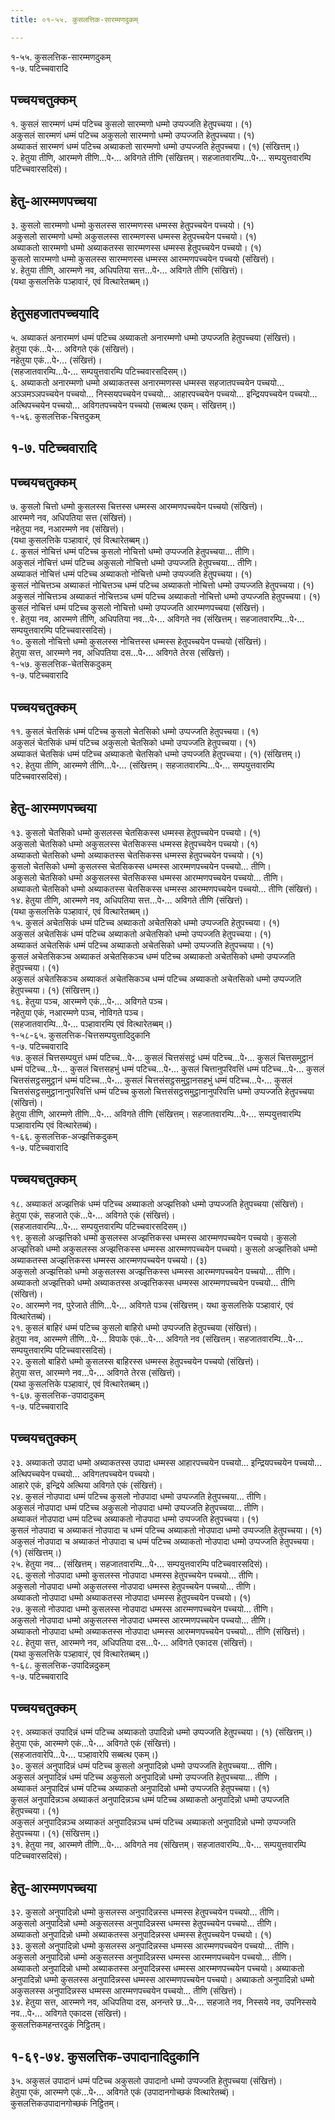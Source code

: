 ```yaml
---
title: ०१-५५. कुसलत्तिक-सारम्मणदुकम्

---
```

१-५५. कुसलत्तिक-सारम्मणदुकम्  
१-७. पटिच्चवारादि  


## पच्चयचतुक्कम्

१. कुसलं सारम्मणं धम्मं पटिच्च कुसलो सारम्मणो धम्मो उप्पज्जति हेतुपच्चया। (१)  
अकुसलं सारम्मणं धम्मं पटिच्च अकुसलो सारम्मणो धम्मो उप्पज्जति हेतुपच्चया। (१)  
अब्याकतं सारम्मणं धम्मं पटिच्च अब्याकतो सारम्मणो धम्मो उप्पज्जति हेतुपच्चया। (१) (संखित्तम्।)  
२. हेतुया तीणि, आरम्मणे तीणि…पे॰… अविगते तीणि (संखित्तम्। सहजातवारम्पि…पे॰… सम्पयुत्तवारम्पि पटिच्चवारसदिसं)।  


## हेतु-आरम्मणपच्चया

३. कुसलो सारम्मणो धम्मो कुसलस्स सारम्मणस्स धम्मस्स हेतुपच्चयेन पच्चयो। (१)  
अकुसलो सारम्मणो धम्मो अकुसलस्स सारम्मणस्स धम्मस्स हेतुपच्चयेन पच्चयो। (१)  
अब्याकतो सारम्मणो धम्मो अब्याकतस्स सारम्मणस्स धम्मस्स हेतुपच्चयेन पच्चयो। (१)  
कुसलो सारम्मणो धम्मो कुसलस्स सारम्मणस्स धम्मस्स आरम्मणपच्चयेन पच्चयो (संखित्तं)।  
४. हेतुया तीणि, आरम्मणे नव, अधिपतिया सत्त…पे॰… अविगते तीणि (संखित्तं)।  
(यथा कुसलत्तिके पञ्हावारं, एवं वित्थारेतब्बम्।)  


## हेतुसहजातपच्चयादि

५. अब्याकतं अनारम्मणं धम्मं पटिच्च अब्याकतो अनारम्मणो धम्मो उप्पज्जति हेतुपच्चया (संखित्तं)।  
हेतुया एकं…पे॰… अविगते एकं (संखित्तं)।  
नहेतुया एकं…पे॰… (संखित्तं)।  
(सहजातवारम्पि…पे॰… सम्पयुत्तवारम्पि पटिच्चवारसदिसम्।)  
६. अब्याकतो अनारम्मणो धम्मो अब्याकतस्स अनारम्मणस्स धम्मस्स सहजातपच्चयेन पच्चयो… अञ्ञमञ्ञपच्चयेन पच्चयो… निस्सयपच्चयेन पच्चयो… आहारपच्चयेन पच्चयो… इन्द्रियपच्चयेन पच्चयो… अत्थिपच्चयेन पच्चयो… अविगतपच्चयेन पच्चयो (सब्बत्थ एकम्। संखित्तम्।)  
१-५६. कुसलत्तिक-चित्तदुकम्  


## १-७. पटिच्चवारादि



## पच्चयचतुक्कम्

७. कुसलो चित्तो धम्मो कुसलस्स चित्तस्स धम्मस्स आरम्मणपच्चयेन पच्चयो (संखित्तं)।  
आरम्मणे नव, अधिपतिया सत्त (संखित्तं)।  
नहेतुया नव, नआरम्मणे नव (संखित्तं)।  
(यथा कुसलत्तिके पञ्हावारं, एवं वित्थारेतब्बम्।)  
८. कुसलं नोचित्तं धम्मं पटिच्च कुसलो नोचित्तो धम्मो उप्पज्जति हेतुपच्चया… तीणि।  
अकुसलं नोचित्तं धम्मं पटिच्च अकुसलो नोचित्तो धम्मो उप्पज्जति हेतुपच्चया… तीणि।  
अब्याकतं नोचित्तं धम्मं पटिच्च अब्याकतो नोचित्तो धम्मो उप्पज्जति हेतुपच्चया। (१)  
कुसलं नोचित्तञ्च अब्याकतं नोचित्तञ्च धम्मं पटिच्च अब्याकतो नोचित्तो धम्मो उप्पज्जति हेतुपच्चया। (१)  
अकुसलं नोचित्तञ्च अब्याकतं नोचित्तञ्च धम्मं पटिच्च अब्याकतो नोचित्तो धम्मो उप्पज्जति हेतुपच्चया। (१)  
कुसलं नोचित्तं धम्मं पटिच्च कुसलो नोचित्तो धम्मो उप्पज्जति आरम्मणपच्चया (संखित्तं)।  
९. हेतुया नव, आरम्मणे तीणि, अधिपतिया नव…पे॰… अविगते नव (संखित्तम्। सहजातवारम्पि…पे॰… सम्पयुत्तवारम्पि पटिच्चवारसदिसं)।  
१०. कुसलो नोचित्तो धम्मो कुसलस्स नोचित्तस्स धम्मस्स हेतुपच्चयेन पच्चयो (संखित्तं)।  
हेतुया सत्त, आरम्मणे नव, अधिपतिया दस…पे॰… अविगते तेरस (संखित्तं)।  
१-५७. कुसलत्तिक-चेतसिकदुकम्  
१-७. पटिच्चवारादि  


## पच्चयचतुक्कम्

११. कुसलं चेतसिकं धम्मं पटिच्च कुसलो चेतसिको धम्मो उप्पज्जति हेतुपच्चया। (१)  
अकुसलं चेतसिकं धम्मं पटिच्च अकुसलो चेतसिको धम्मो उप्पज्जति हेतुपच्चया। (१)  
अब्याकतं चेतसिकं धम्मं पटिच्च अब्याकतो चेतसिको धम्मो उप्पज्जति हेतुपच्चया। (१) (संखित्तम्।)  
१२. हेतुया तीणि, आरम्मणे तीणि…पे॰… (संखित्तम्। सहजातवारम्पि…पे॰… सम्पयुत्तवारम्पि पटिच्चवारसदिसं)।  


## हेतु-आरम्मणपच्चया

१३. कुसलो चेतसिको धम्मो कुसलस्स चेतसिकस्स धम्मस्स हेतुपच्चयेन पच्चयो। (१)  
अकुसलो चेतसिको धम्मो अकुसलस्स चेतसिकस्स धम्मस्स हेतुपच्चयेन पच्चयो। (१)  
अब्याकतो चेतसिको धम्मो अब्याकतस्स चेतसिकस्स धम्मस्स हेतुपच्चयेन पच्चयो। (१)  
कुसलो चेतसिको धम्मो कुसलस्स चेतसिकस्स धम्मस्स आरम्मणपच्चयेन पच्चयो… तीणि।  
अकुसलो चेतसिको धम्मो अकुसलस्स चेतसिकस्स धम्मस्स आरम्मणपच्चयेन पच्चयो… तीणि।  
अब्याकतो चेतसिको धम्मो अब्याकतस्स चेतसिकस्स धम्मस्स आरम्मणपच्चयेन पच्चयो… तीणि (संखित्तं)।  
१४. हेतुया तीणि, आरम्मणे नव, अधिपतिया सत्त…पे॰… अविगते तीणि (संखित्तं)।  
(यथा कुसलत्तिके पञ्हावारं, एवं वित्थारेतब्बम्।)  
१५. कुसलं अचेतसिकं धम्मं पटिच्च अब्याकतो अचेतसिको धम्मो उप्पज्जति हेतुपच्चया। (१)  
अकुसलं अचेतसिकं धम्मं पटिच्च अब्याकतो अचेतसिको धम्मो उप्पज्जति हेतुपच्चया। (१)  
अब्याकतं अचेतसिकं धम्मं पटिच्च अब्याकतो अचेतसिको धम्मो उप्पज्जति हेतुपच्चया। (१)  
कुसलं अचेतसिकञ्च अब्याकतं अचेतसिकञ्च धम्मं पटिच्च अब्याकतो अचेतसिको धम्मो उप्पज्जति हेतुपच्चया। (१)  
अकुसलं अचेतसिकञ्च अब्याकतं अचेतसिकञ्च धम्मं पटिच्च अब्याकतो अचेतसिको धम्मो उप्पज्जति हेतुपच्चया। (१) (संखित्तम्।)  
१६. हेतुया पञ्च, आरम्मणे एकं…पे॰… अविगते पञ्च।  
नहेतुया एकं, नआरम्मणे पञ्च, नोविगते पञ्च।  
(सहजातवारम्पि…पे॰… पञ्हावारम्पि एवं वित्थारेतब्बम्।)  
१-५८-६५. कुसलत्तिक-चित्तसम्पयुत्तादिदुकानि  
१-७. पटिच्चवारादि  
१७. कुसलं चित्तसम्पयुत्तं धम्मं पटिच्च…पे॰… कुसलं चित्तसंसट्ठं धम्मं पटिच्च…पे॰… कुसलं चित्तसमुट्ठानं धम्मं पटिच्च…पे॰… कुसलं चित्तसहभुं धम्मं पटिच्च…पे॰… कुसलं चित्तानुपरिवत्तिं धम्मं पटिच्च…पे॰… कुसलं चित्तसंसट्ठसमुट्ठानं धम्मं पटिच्च…पे॰… कुसलं चित्तसंसट्ठसमुट्ठानसहभुं धम्मं पटिच्च…पे॰… कुसलं चित्तसंसट्ठसमुट्ठानानुपरिवत्तिं धम्मं पटिच्च कुसलो चित्तसंसट्ठसमुट्ठानानुपरिवत्ति धम्मो उप्पज्जति हेतुपच्चया (संखित्तं)।  
हेतुया तीणि, आरम्मणे तीणि…पे॰… अविगते तीणि (संखित्तम्। सहजातवारम्पि…पे॰… सम्पयुत्तवारम्पि पञ्हावारम्पि एवं वित्थारेतब्बं)।  
१-६६. कुसलत्तिक-अज्झत्तिकदुकम्  
१-७. पटिच्चवारादि  


## पच्चयचतुक्कम्

१८. अब्याकतं अज्झत्तिकं धम्मं पटिच्च अब्याकतो अज्झत्तिको धम्मो उप्पज्जति हेतुपच्चया (संखित्तं)।  
हेतुया एकं, सहजाते एकं…पे॰… अविगते एकं (संखित्तं)।  
(सहजातवारम्पि…पे॰… सम्पयुत्तवारम्पि पटिच्चवारसदिसम्।)  
१९. कुसलो अज्झत्तिको धम्मो कुसलस्स अज्झत्तिकस्स धम्मस्स आरम्मणपच्चयेन पच्चयो। कुसलो अज्झत्तिको धम्मो अकुसलस्स अज्झत्तिकस्स धम्मस्स आरम्मणपच्चयेन पच्चयो। कुसलो अज्झत्तिको धम्मो अब्याकतस्स अज्झत्तिकस्स धम्मस्स आरम्मणपच्चयेन पच्चयो। (३)  
अकुसलो अज्झत्तिको धम्मो अकुसलस्स अज्झत्तिकस्स धम्मस्स आरम्मणपच्चयेन पच्चयो… तीणि।  
अब्याकतो अज्झत्तिको धम्मो अब्याकतस्स अज्झत्तिकस्स धम्मस्स आरम्मणपच्चयेन पच्चयो… तीणि (संखित्तं)।  
२०. आरम्मणे नव, पुरेजाते तीणि…पे॰… अविगते पञ्च (संखित्तम्। यथा कुसलत्तिके पञ्हावारं, एवं वित्थारेतब्बं)।  
२१. कुसलं बाहिरं धम्मं पटिच्च कुसलो बाहिरो धम्मो उप्पज्जति हेतुपच्चया (संखित्तं)।  
हेतुया नव, आरम्मणे तीणि…पे॰… विपाके एकं…पे॰… अविगते नव (संखित्तम्। सहजातवारम्पि…पे॰… सम्पयुत्तवारम्पि पटिच्चवारसदिसं)।  
२२. कुसलो बाहिरो धम्मो कुसलस्स बाहिरस्स धम्मस्स हेतुपच्चयेन पच्चयो (संखित्तं)।  
हेतुया सत्त, आरम्मणे नव…पे॰… अविगते तेरस (संखित्तं)।  
(यथा कुसलत्तिके पञ्हावारं, एवं वित्थारेतब्बम्।)  
१-६७. कुसलत्तिक-उपादादुकम्  
१-७. पटिच्चवारादि  


## पच्चयचतुक्कम्

२३. अब्याकतो उपादा धम्मो अब्याकतस्स उपादा धम्मस्स आहारपच्चयेन पच्चयो… इन्द्रियपच्चयेन पच्चयो… अत्थिपच्चयेन पच्चयो… अविगतपच्चयेन पच्चयो।  
आहारे एकं, इन्द्रिये अत्थिया अविगते एकं (संखित्तं)।  
२४. कुसलं नोउपादा धम्मं पटिच्च कुसलो नोउपादा धम्मो उप्पज्जति हेतुपच्चया… तीणि।  
अकुसलं नोउपादा धम्मं पटिच्च अकुसलो नोउपादा धम्मो उप्पज्जति हेतुपच्चया… तीणि।  
अब्याकतं नोउपादा धम्मं पटिच्च अब्याकतो नोउपादा धम्मो उप्पज्जति हेतुपच्चया। (१)  
कुसलं नोउपादा च अब्याकतं नोउपादा च धम्मं पटिच्च अब्याकतो नोउपादा धम्मो उप्पज्जति हेतुपच्चया। (१)  
अकुसलं नोउपादा च अब्याकतं नोउपादा च धम्मं पटिच्च अब्याकतो नोउपादा धम्मो उप्पज्जति हेतुपच्चया। (१) (संखित्तम्।)  
२५. हेतुया नव… (संखित्तम्। सहजातवारम्पि…पे॰… सम्पयुत्तवारम्पि पटिच्चवारसदिसं)।  
२६. कुसलो नोउपादा धम्मो कुसलस्स नोउपादा धम्मस्स हेतुपच्चयेन पच्चयो… तीणि।  
अकुसलो नोउपादा धम्मो अकुसलस्स नोउपादा धम्मस्स हेतुपच्चयेन पच्चयो… तीणि।  
अब्याकतो नोउपादा धम्मो अब्याकतस्स नोउपादा धम्मस्स हेतुपच्चयेन पच्चयो। (१)  
२७. कुसलो नोउपादा धम्मो कुसलस्स नोउपादा धम्मस्स आरम्मणपच्चयेन पच्चयो… तीणि।  
अकुसलो नोउपादा धम्मो अकुसलस्स नोउपादा धम्मस्स आरम्मणपच्चयेन पच्चयो… तीणि।  
अब्याकतो नोउपादा धम्मो अब्याकतस्स नोउपादा धम्मस्स आरम्मणपच्चयेन पच्चयो… तीणि (संखित्तं)।  
२८. हेतुया सत्त, आरम्मणे नव, अधिपतिया दस…पे॰… अविगते एकादस (संखित्तं)।  
(यथा कुसलत्तिके पञ्हावारं, एवं वित्थारेतब्बम्।)  
१-६८. कुसलत्तिक-उपादिन्नदुकम्  
१-७. पटिच्चवारादि  


## पच्चयचतुक्कम्

२९. अब्याकतं उपादिन्नं धम्मं पटिच्च अब्याकतो उपादिन्नो धम्मो उप्पज्जति हेतुपच्चया। (१) (संखित्तम्।)  
हेतुया एकं, आरम्मणे एकं…पे॰… अविगते एकं (संखित्तं)।  
(सहजातवारेपि…पे॰… पञ्हावारेपि सब्बत्थ एकम्।)  
३०. कुसलं अनुपादिन्नं धम्मं पटिच्च कुसलो अनुपादिन्नो धम्मो उप्पज्जति हेतुपच्चया… तीणि।  
अकुसलं अनुपादिन्नं धम्मं पटिच्च अकुसलो अनुपादिन्नो धम्मो उप्पज्जति हेतुपच्चया… तीणि ।  
अब्याकतं अनुपादिन्नं धम्मं पटिच्च अब्याकतो अनुपादिन्नो धम्मो उप्पज्जति हेतुपच्चया। (१)  
कुसलं अनुपादिन्नञ्च अब्याकतं अनुपादिन्नञ्च धम्मं पटिच्च अब्याकतो अनुपादिन्नो धम्मो उप्पज्जति हेतुपच्चया। (१)  
अकुसलं अनुपादिन्नञ्च अब्याकतं अनुपादिन्नञ्च धम्मं पटिच्च अब्याकतो अनुपादिन्नो धम्मो उप्पज्जति हेतुपच्चया। (१) (संखित्तम्।)  
३१. हेतुया नव, आरम्मणे तीणि…पे॰… अविगते नव (संखित्तम्। सहजातवारम्पि…पे॰… सम्पयुत्तवारम्पि पटिच्चवारसदिसं)।  


## हेतु-आरम्मणपच्चया

३२. कुसलो अनुपादिन्नो धम्मो कुसलस्स अनुपादिन्नस्स धम्मस्स हेतुपच्चयेन पच्चयो… तीणि।  
अकुसलो अनुपादिन्नो धम्मो अकुसलस्स अनुपादिन्नस्स धम्मस्स हेतुपच्चयेन पच्चयो… तीणि।  
अब्याकतो अनुपादिन्नो धम्मो अब्याकतस्स अनुपादिन्नस्स धम्मस्स हेतुपच्चयेन पच्चयो। (१)  
३३. कुसलो अनुपादिन्नो धम्मो कुसलस्स अनुपादिन्नस्स धम्मस्स आरम्मणपच्चयेन पच्चयो… तीणि।  
अकुसलो अनुपादिन्नो धम्मो अकुसलस्स अनुपादिन्नस्स धम्मस्स आरम्मणपच्चयेन पच्चयो… तीणि।  
अब्याकतो अनुपादिन्नो धम्मो अब्याकतस्स अनुपादिन्नस्स धम्मस्स आरम्मणपच्चयेन पच्चयो। अब्याकतो अनुपादिन्नो धम्मो कुसलस्स अनुपादिन्नस्स धम्मस्स आरम्मणपच्चयेन पच्चयो। अब्याकतो अनुपादिन्नो धम्मो अकुसलस्स अनुपादिन्नस्स धम्मस्स आरम्मणपच्चयेन पच्चयो… तीणि (संखित्तं)।  
३४. हेतुया सत्त, आरम्मणे नव, अधिपतिया दस, अनन्तरे छ…पे॰… सहजाते नव, निस्सये नव, उपनिस्सये नव…पे॰… अविगते एकादस (संखित्तं)।  
कुसलत्तिकमहन्तरदुकं निट्ठितम्।  


## १-६९-७४. कुसलत्तिक-उपादानादिदुकानि

३५. अकुसलं उपादानं धम्मं पटिच्च अकुसलो उपादानो धम्मो उप्पज्जति हेतुपच्चया (संखित्तं)।  
हेतुया एकं, आरम्मणे एकं…पे॰… अविगते एकं (उपादानगोच्छकं वित्थारेतब्बं)।  
कुसलत्तिकउपादानगोच्छकं निट्ठितम्।  